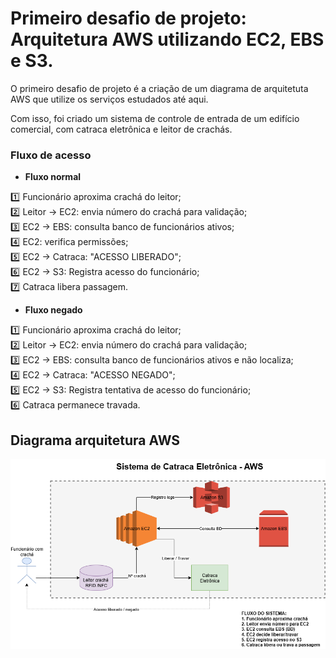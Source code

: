 # Primeiro desafio de projeto: Arquitetura AWS utilizando EC2, EBS e S3.


O primeiro desafio de projeto é a criação de um diagrama de arquitetuta AWS que utilize os serviços estudados até aqui.

Com isso, foi criado um sistema de controle de entrada de um edifício comercial, com catraca eletrônica e leitor de crachás.

### Fluxo de acesso

* **Fluxo normal** 

:one: Funcionário aproxima crachá do leitor;  
:two: Leitor -> EC2: envia número do crachá para validação;  
:three: EC2 -> EBS: consulta banco de funcionários ativos;  
:four: EC2: verifica permissões;  
:five: EC2 -> Catraca: "ACESSO LIBERADO";  
:six: EC2 -> S3: Registra acesso do funcionário;  
:seven: Catraca libera passagem.  


* **Fluxo negado**   

:one: Funcionário aproxima crachá do leitor;  
:two: Leitor -> EC2: envia número do crachá para validação;  
:three: EC2 -> EBS: consulta banco de funcionários ativos e não localiza;  
:four: EC2 -> Catraca: "ACESSO NEGADO";  
:five: EC2 -> S3: Registra tentativa de acesso do funcionário;  
:six: Catraca permanece travada.  


## Diagrama arquitetura AWS

![Arquitetura AWS](Sistema_catraca_AWS.drawio.png)




